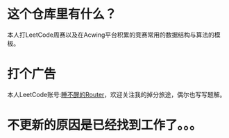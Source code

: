 # 这个仓库里有什么？
本人打LeetCode周赛以及在Acwing平台积累的竞赛常用的数据结构与算法的模板。
# 打个广告
本人LeetCode账号:[睡不醒的Router](https://leetcode.cn/u/sleeping-router/)，欢迎关注我的掉分旅途，偶尔也写写题解。
# 不更新的原因是已经找到工作了。。。